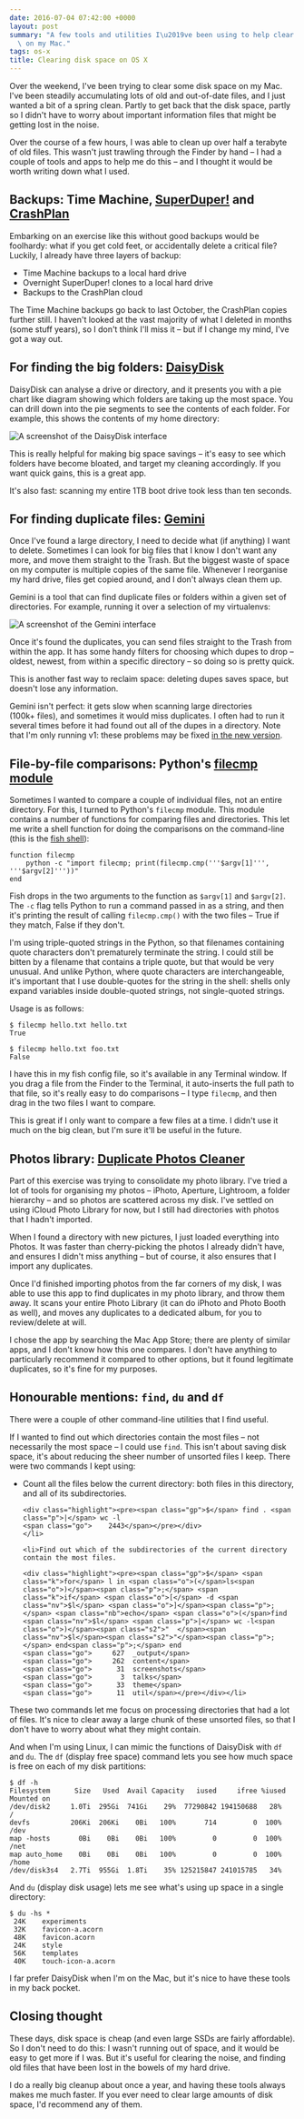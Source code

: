 ```yaml
---
date: 2016-07-04 07:42:00 +0000
layout: post
summary: "A few tools and utilities I\u2019ve been using to help clear disk space\
  \ on my Mac."
tags: os-x
title: Clearing disk space on OS X
---
```


Over the weekend, I've been trying to clear some disk space on my Mac.
I've been steadily accumulating lots of old and out-of-date files, and I just wanted a bit of a spring clean.
Partly to get back that the disk space, partly so I didn't have to worry about important information files that might be getting lost in the noise.

Over the course of a few hours, I was able to clean up over half a terabyte of old files.
This wasn't just trawling through the Finder by hand &ndash; I had a couple of tools and apps to help me do this &ndash; and I thought it would be worth writing down what I used.

<!-- summary -->

## Backups: Time Machine, [SuperDuper!](http://www.shirt-pocket.com/SuperDuper/SuperDuperDescription.html) and [CrashPlan](https://www.crashplan.com/en-us/)

Embarking on an exercise like this without good backups would be foolhardy: what if you get cold feet, or accidentally delete a critical file?
Luckily, I already have three layers of backup:

*   Time Machine backups to a local hard drive
*   Overnight SuperDuper! clones to a local hard drive
*   Backups to the CrashPlan cloud

The Time Machine backups go back to last October, the CrashPlan copies further still.
I haven't looked at the vast majority of what I deleted in months (some stuff years), so I don't think I'll miss it &ndash; but if I change my mind, I've got a way out.

## For finding the big folders: [DaisyDisk](https://daisydiskapp.com/)

DaisyDisk can analyse a drive or directory, and it presents you with a pie chart like diagram showing which folders are taking up the most space.
You can drill down into the pie segments to see the contents of each folder.
For example, this shows the contents of my home directory:

![A screenshot of the DaisyDisk interface](/images/2016/daisydisk_screenshot.png)

This is really helpful for making big space savings – it's easy to see which folders have become bloated, and target my cleaning accordingly.
If you want quick gains, this is a great app.

It's also fast: scanning my entire 1TB boot drive took less than ten&nbsp;seconds.

## For finding duplicate files: [Gemini](http://macpaw.com/gemini)

Once I've found a large directory, I need to decide what (if anything) I want to delete.
Sometimes I can look for big files that I know I don't want any more, and move them straight to the Trash.
But the biggest waste of space on my computer is multiple copies of the same file.
Whenever I reorganise my hard drive, files get copied around, and I don't always clean them up.

Gemini is a tool that can find duplicate files or folders within a given set of directories.
For example, running it over a selection of my virtualenvs:

![A screenshot of the Gemini interface](/images/2016/gemini_screenshot.png)

Once it's found the duplicates, you can send files straight to the Trash from within the app.
It has some handy filters for choosing which dupes to drop – oldest, newest, from within a specific directory – so doing so is pretty quick.

This is another fast way to reclaim space: deleting dupes saves space, but doesn't lose any information.

Gemini isn't perfect: it gets slow when scanning large directories (100k+&nbsp;files), and sometimes it would miss duplicates.
I often had to run it several times before it had found out all of the dupes in a directory.
Note that I'm only running v1: these problems may be fixed [in the new version](http://blog.macpaw.com/post/144144304448/gemini-2-like-gemini-only-smarter).

## File-by-file comparisons: Python's [filecmp module](https://docs.python.org/3.5/library/filecmp.html)

Sometimes I wanted to compare a couple of individual files, not an entire directory.
For this, I turned to Python's `filecmp` module.
This module contains a number of functions for comparing files and directories.
This let me write a shell function for doing the comparisons on the command-line (this is the [fish shell](https://fishshell.com)):

```fish
function filecmp
    python -c "import filecmp; print(filecmp.cmp('''$argv[1]''', '''$argv[2]'''))"
end
```

Fish drops in the two arguments to the function as `$argv[1]` and `$argv[2]`.
The `-c` flag tells Python to run a command passed in as a string, and then it's printing the result of calling `filecmp.cmp()` with the two files &ndash; True if they match, False if they don't.

I'm using triple-quoted strings in the Python, so that filenames containing quote characters don't prematurely terminate the string.
I could still be bitten by a filename that contains a triple quote, but that would be very unusual.
And unlike Python, where quote characters are interchangeable, it's important that I use double-quotes for the string in the shell: shells only expand variables inside double-quoted strings, not single-quoted strings.

Usage is as follows:

```console
$ filecmp hello.txt hello.txt
True

$ filecmp hello.txt foo.txt
False
```

I have this in my fish config file, so it's available in any Terminal window.
If you drag a file from the Finder to the Terminal, it auto-inserts the full path to that file, so it's really easy to do comparisons &ndash; I type `filecmp`, and then drag in the two files I want to compare.

This is great if I only want to compare a few files at a time.
I didn't use it much on the big clean, but I'm sure it'll be useful in the future.

## Photos library: [Duplicate Photos Cleaner](http://pocketbitsllc.com)

Part of this exercise was trying to consolidate my photo library.
I've tried a lot of tools for organising my photos &ndash; iPhoto, Aperture, Lightroom, a folder hierarchy &ndash; and so photos are scattered across my disk.
I've settled on using iCloud Photo Library for now, but I still had directories with photos that I hadn't imported.

When I found a directory with new pictures, I just loaded everything into Photos.
It was faster than cherry-picking the photos I already didn't have, and ensures I didn't miss anything &ndash; but of course, it also ensures that I import any duplicates.

Once I'd finished importing photos from the far corners of my disk, I was able to use this app to find duplicates in my photo library, and throw them away.
It scans your entire Photo Library (it can do iPhoto and Photo Booth as well), and moves any duplicates to a dedicated album, for you to review/delete at will.

I chose the app by searching the Mac App Store; there are plenty of similar apps, and I don't know how this one compares.
I don't have anything to particularly recommend it compared to other options, but it found legitimate duplicates, so it's fine for my purposes.

## Honourable mentions: `find`, `du` and `df`

There were a couple of other command-line utilities that I find useful.

If I wanted to find out which directories contain the most files &ndash; not necessarily the most space &ndash; I could use `find`.
This isn't about saving disk space, it's about reducing the sheer number of unsorted files I keep.
There were two commands I kept using:

<ul>
    <li>Count all the files below the current directory: both files in this directory, and all of its subdirectories.

    <div class="highlight"><pre><span class="gp">$</span> find . <span class="p">|</span> wc -l
    <span class="go">    2443</span></pre></div>
    </li>

    <li>Find out which of the subdirectories of the current directory contain the most files.

    <div class="highlight"><pre><span class="gp">$</span> <span class="k">for</span> l in <span class="o">(</span>ls<span class="o">)</span><span class="p">;</span> <span class="k">if</span> <span class="o">[</span> -d <span class="nv">$l</span> <span class="o">]</span><span class="p">;</span> <span class="nb">echo</span> <span class="o">(</span>find <span class="nv">$l</span> <span class="p">|</span> wc -l<span class="o">)</span><span class="s2">"  </span><span class="nv">$l</span><span class="s2">"</span><span class="p">;</span> end<span class="p">;</span> end
    <span class="go">     627  _output</span>
    <span class="go">     262  content</span>
    <span class="go">      31  screenshots</span>
    <span class="go">       3  talks</span>
    <span class="go">      33  theme</span>
    <span class="go">      11  util</span></pre></div></li>
</ul>

These two commands let me focus on processing directories that had a lot of files.
It's nice to clear away a large chunk of these unsorted files, so that I don't have to worry about what they might contain.

And when I'm using Linux, I can mimic the functions of DaisyDisk with `df` and `du`.
The `df` (display free space) command lets you see how much space is free on each of my disk partitions:

```console
$ df -h
Filesystem      Size   Used  Avail Capacity   iused     ifree %iused  Mounted on
/dev/disk2     1.0Ti  295Gi  741Gi    29%  77290842 194150688   28%   /
devfs          206Ki  206Ki    0Bi   100%       714         0  100%   /dev
map -hosts       0Bi    0Bi    0Bi   100%         0         0  100%   /net
map auto_home    0Bi    0Bi    0Bi   100%         0         0  100%   /home
/dev/disk3s4   2.7Ti  955Gi  1.8Ti    35% 125215847 241015785   34%
```

And `du` (display disk usage) lets me see what's using up space in a single directory:

```console
$ du -hs *
 24K    experiments
 32K    favicon-a.acorn
 48K    favicon.acorn
 24K    style
 56K    templates
 40K    touch-icon-a.acorn
```

I far prefer DaisyDisk when I'm on the Mac, but it's nice to have these tools in my back pocket.

## Closing thought

These days, disk space is cheap (and even large SSDs are fairly affordable).
So I don't need to do this: I wasn't running out of space, and it would be easy to get more if I was.
But it's useful for clearing the noise, and finding old files that have been lost in the bowels of my hard drive.

I do a really big cleanup about once a year, and having these tools always makes me much faster.
If you ever need to clear large amounts of disk space, I'd recommend any of them.